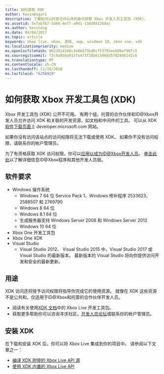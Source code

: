 ```yaml
---
title: 如何获取 XDK
author: KevinAsgari
description: 了解如何以托管合作伙伴的身份获取 Xbox 开发人员工具包 (XDK)。
ms.assetid: 5e7abfb7-5d68-4e77-a941-13dd081268ac
ms.author: kevinasg
ms.date: 04/04/2017
ms.topic: article
keywords: xbox live, xbox, 游戏, uwp, windows 10, xbox one, xdk
ms.localizationpriority: medium
ms.openlocfilehash: 0622014160c3e0b675bd0cf53793eeb06ef907c5
ms.sourcegitcommit: f2c9a050a9137a473f28b613968d5782866142c6
ms.translationtype: MT
ms.contentlocale: zh-CN
ms.lasthandoff: 11/10/2018
ms.locfileid: "6256929"
---
```

# <a name="how-to-get-the-xbox-development-kit-xdk"></a>如何获取 Xbox 开发工具包 (XDK)

Xbox 开发工具包 (XDK) 公开不可用。 有两个组，托管的合作伙伴和ID@Xbox开发人员允许访问 XDK 和关联的开发资源，如文档和中间件的工具。 可以从 XDK[软件下载页面](https://developer.microsoft.com/en-us/games/xbox/partner/resources-softwaredownloads)上 developer.microsoft.com 网站。

如果你没有访问该站点的访问权限将无法下载或使用 XDK。 如果你不没有访问权限，请联系你的帐户管理员。

为了有资格获取 XDK 访问权限，你可以[应用以成为ID@Xbox开发人员](https://www.xbox.com/en-us/Developers/id)。
[单击此处](../developer-program-overview.md)以了解详细信息ID@Xbox程序和其他开发人员层。

## <a name="software-requirements"></a>软件要求

- Windows 操作系统
    - Windows 7 64 位 Service Pack 1、Windows 修补程序 2533623、2588507 和 2769790
    - Windows 8 64 位
    - Windows 8.1 64 位
    - 生成服务器支持 Windows Server 2008 和 Windows Server 2012
    - Windows 10 64 位
- Xbox One 开发工具包
- Xbox One XDK
- Visual Studio
    - Visual Studio 2012、 Visual Studio 2015 中，Visual Studio 2017 或 Visual Studio 的最新版本。 最新版本的 Visual Studio 将向你提供访问开发和安全的最新更新。

## <a name="use"></a>用途

XDK 访问还将授予访问权限将指导你完成它的使用资源。 就像在 XDK 这些资源不是公共和，仅适用于ID@Xbox和托管的合作伙伴开发人员。

- 阅读有关使用[XDK 文档](https://developer.microsoft.com/en-us/games/xbox/partner/development-documentation)中的 Xbox Live 开发工具包。
- 获取更多帮助你可以咨询寻求社区，[开发人员论坛](https://forums.xboxlive.com/index.html)或联系你的帐户管理员。

## <a name="install-the-xdk"></a>安装 XDK

在下载和安装 XDK 后，你可以将 Xbox Live 集成到你的项目中。  请参阅以下文章之一：
- [编译 XDK 附带的 Xbox Live API 源](compile-the-xdk-xbox-live-api-source.md)
- [使用 XDK 内置的 Xbox Live API](using-xbox-live-apis-built-into-the-xdk.md)